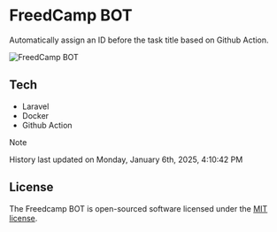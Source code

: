 # FreedCamp BOT

Automatically assign an ID before the task title based on Github Action.

![FreedCamp BOT](https://repository-images.githubusercontent.com/737932867/7d34798b-2680-471c-b089-a78a718d3d6a)

## Tech

- Laravel
- Docker
- Github Action

> [!NOTE]  
> History last updated on Monday, January 6th, 2025, 4:10:42 PM

## License

The Freedcamp BOT is open-sourced software licensed under the [MIT license](https://opensource.org/licenses/MIT).
